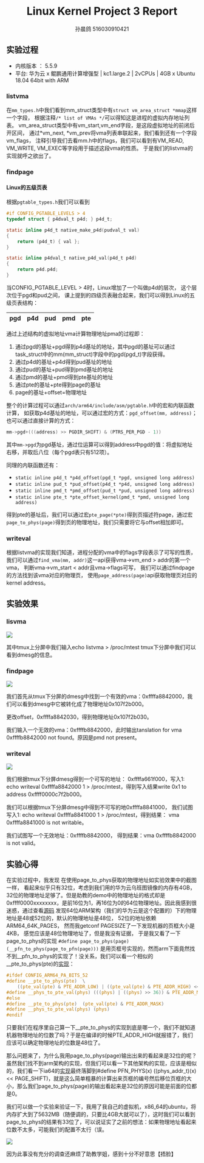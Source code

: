 # <center>Linux Kernel Project 3 Report

<center>孙晨鸽 516030910421</center>

## 实验过程

* 内核版本 ： 5.5.9
* 平台: 华为云 x 鲲鹏通用计算增强型 | kc1.large.2 | 2vCPUs | 4GB x Ubuntu 18.04 64bit with ARM

### listvma

在```mm_types.h```中我们看到mm_struct类型中有```struct vm_area_struct *mmap```这样一个字段，
根据注释```/* list of VMAs */```可以得知这是进程的虚拟内存地址列表。
vm_area_struct类型中有vm_start,vm_end字段，是这段虚拟地址的前闭后开区间，
通过*vm_next, *vm_prev将vma列表串联起来，我们看到还有一个字段vm_flags，
注释引导我们去看mm.h中的flags，我们可以看到有VM_READ, VM_WRITE, VM_EXEC等字段用于描述这段vma的性质。
于是我们的listvma的实现就呼之欲出了。

### findpage

#### Linux的五级页表

根据```pgtable_types.h```我们可以看到

```c
#if CONFIG_PGTABLE_LEVELS > 4
typedef struct { p4dval_t p4d; } p4d_t;

static inline p4d_t native_make_p4d(pudval_t val)
{
	return (p4d_t) { val };
}

static inline p4dval_t native_p4d_val(p4d_t p4d)
{
	return p4d.p4d;
}
```
当CONFIG_PGTABLE_LEVEL > 4时，Linux增加了一个叫做p4d的层次，
这个层次位于pgd和pud之间，
课上提到的四级页表融合起来，我们可以得到Linux的五级页表结构：

pgd|p4d|pud|pmd|pte
---|---|---|---|---

通过上述结构的虚拟地址vma计算物理地址pma的过程即：
1. 通过pgd的基址+pgd得到p4d基址的地址，其中pgd的基址可以通过task_struct中的mm(mm_struct)字段中的pgd(pgd_t)字段获得。
2. 通过p4d的基址+p4d得到pud基址的地址
3. 通过pud的基址+pud得到pmd基址的地址
4. 通过pmd的基址+pmd得到pte基址的地址
5. 通过pte的基址+pte得到page的基址
6. page的基址+offset=物理地址

整个的计算过程可以通过```arch/arm64/include/asm/pgtable.h```中的宏和内联函数计算，
如获取p4d基址的地址，可以通过宏的方式：```pgd_offset(mm, address)```；
也可以通过直接计算的方式：

```c
mm->pgd+(((address) >> PGDIR_SHIFT) & (PTRS_PER_PGD - 1))
```

其中```mm->pgd```为pgd基址，通过位运算可以得到address中pgd的值：将虚拟地址右移，并取后八位（每个pgd表只有512项）。

同理的内联函数还有：
* ```static inline p4d_t *p4d_offset(pgd_t *pgd, unsigned long address)```
* ```static inline pud_t *pud_offset(p4d_t *p4d, unsigned long address)```
* ```static inline pmd_t *pmd_offset(pud_t *pud, unsigned long address)```
* ```static inline pte_t *pte_offset_kernel(pmd_t *pmd, unsigned long address)```

得到pte的基址后，我们可以通过宏```pte_page(*pte)```得到页描述符page，通过宏```page_to_phys(page)```得到页的物理地址，我们只需要将它与offset相加即可。

### writeval

根据listvma的实现我们知道，进程分配的vma中的flags字段表示了可写的性质，
我们可以通过```find_vma(mm, addr)```这一api获得vma->vm_end > addr的第一个vma，
判断vma->vm_start < addr且vma->flags可写，
我们可以通过findpage的方法找到该vma对应的物理页，
使用```page_address(page)```api获取物理页对应的kernel address。

<div STYLE="page-break-after: always;"></div>

## 实验效果

### lisvma

![](pic/1.png)

其中tmux上分屏中我们输入echo listvma > /proc/mtest
tmux下分屏中我们可以看到dmesg的信息。

<div STYLE="page-break-after: always;"></div>

### findpage

![](pic/2.png)

我们首先从tmux下分屏的dmesg中找到一个有效的vma：0xffffa8842000，我们可以看到dmesg中它被转化成了物理地址0x107f2b000。

更改offset，0xffffa8842030，得到物理地址0x107f2b030。

我们输入一个无效的vma：0xffffb8842000，此时输出tanslation for vma 0xffffb8842000 not found。原因是pmd not present。

<div STYLE="page-break-after: always;"></div>

### writeval

![](pic/3.png)

我们根据tmux下分屏dmesg得到一个可写的地址：
0xffffa661f000，写入1: echo writeval 0xffffa8842000 1 > /proc/mtest，得到写入结果write 0x1 to address 0xffff0000c7f2b000。

我们可以根据tmux下分屏dmesg中得到不可写的地0xffffa8841000，
我们试图写入1: echo writeval 0xffffa8841000 1 > /proc/mtest，得到结果： vma 0xffffa8841000 is not writable。

我们试图写一个无效地址：0xffffb8842000，
得到结果：vma 0xffffb8842000 is not valid。

<div STYLE="page-break-after: always;"></div>

## 实验心得

在实验过程中，我发现
在使用page_to_phys获取的物理地址如实验效果中的截图一样，
看起来似乎只有32位，考虑到我们用的华为云乌班图镜像的内存有4GB，32位的物理地址足够了。但是助教的demo中的物理地址的格式却是0xffff0000xxxxxxxx，是前16位为1，再16位为0的64位物理地址。因此我感到很迷惑，通过查看[源码](https://elixir.bootlin.com/linux/v5.5.9/source/arch/arm64/Kconfig#L874) 发现64位ARM架构（我们的华为云是这个配置的）下的物理地址是48或52位的，默认的物理地址是48位，
52位的地址依赖ARM64_64K_PAGES，
然而我getconf PAGESIZE了一下发现机器的页框大小是4KB，
感觉应该是48位物理地址了，但是我没有证据，
于是我又看了一下page_to_phys的实现
```#define page_to_phys(page)	(__pfn_to_phys(page_to_pfn(page)))```
是用页框号实现的，然而arm下面竟然找不到__pfn_to_phys的实现了！没关系，我们可以看一个相似的__pte_to_phys(pte)的[实现](https://elixir.bootlin.com/linux/v5.5.9/source/arch/arm64/include/asm/pgtable.h#L56)：

```c
#ifdef CONFIG_ARM64_PA_BITS_52
#define __pte_to_phys(pte)	\
	((pte_val(pte) & PTE_ADDR_LOW) | ((pte_val(pte) & PTE_ADDR_HIGH) << 36))
#define __phys_to_pte_val(phys)	(((phys) | ((phys) >> 36)) & PTE_ADDR_MASK)
#else
#define __pte_to_phys(pte)	(pte_val(pte) & PTE_ADDR_MASK)
#define __phys_to_pte_val(phys)	(phys)
#endif
```
只要我们在程序里自己算一下__pte_to_phys的实现到底是哪一个，我们不就知道机器物理地址的位数了吗？于是在编译的时候PTE_ADDR_HIGH就报错了，我们应该可以确定物理地址的位数是48位了。

那么问题来了，为什么我用page_to_phys(page)输出出来的看起来是32位的呢？
虽然我们找不到arm架构的实现，但我们可以看一下其他架构的实现，应该是相似的，我们看一下ia64的[实现](https://elixir.bootlin.com/linux/v5.5.9/source/arch/ia64/include/asm/page.h#L109)最终落脚到#define PFN_PHYS(x)	((phys_addr_t)(x) << PAGE_SHIFT)，就是这么简单粗暴的计算出来页框的编号然后移位页框的大小，那么我们page_to_phys(page)的输出看起来是32位的原因可能是前面的位都是0。

我们可以做一个实验来验证一下，我用了我自己的虚拟机，x86_64的ubuntu，将内存扩大到了5632MB（随便调的，只要比4GB大就可以了），这时我们可以看到page_to_phys的结果有33位了，可以说证实了之前的想法：如果物理地址看起来位数不太多，可能我们的配置不太行（误。

![](pic/4.png)

因为此事没有充分的调查还麻烦了助教学姐，感到十分不好意思【捂脸】
